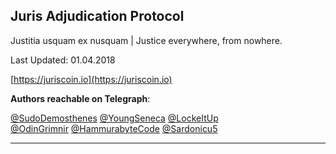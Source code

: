 ## Juris Adjudication Protocol

Justitia usquam ex nusquam \| Justice everywhere, from nowhere.

Last Updated: 01.04.2018

[https://juriscoin.io](https://juriscoin.io)

**Authors reachable on Telegraph**:

[@SudoDemosthenes](https://t.me/SudoDemosthenes) [@YoungSeneca](https://t.me/YoungSeneca) [@LockeItUp](https://t.me/LockeItUp)  
[@OdinGrimnir](https://t.me/OdinGrimnir) [@HammurabyteCode](https://t.me/HammurabyteCode) [@Sardonicu5](https://t.me/Sardonicu5)

---



